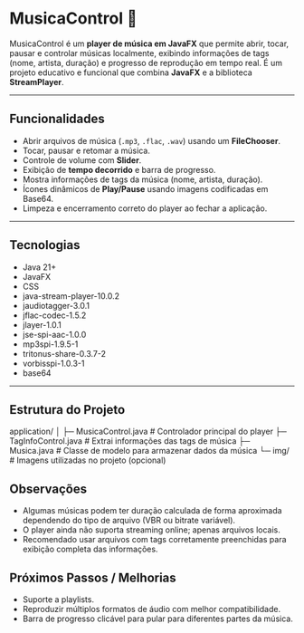 # MusicaControl 🎵

MusicaControl é um **player de música em JavaFX** que permite abrir, tocar, pausar e controlar músicas localmente, exibindo informações de tags (nome, artista, duração) e progresso de reprodução em tempo real. É um projeto educativo e funcional que combina **JavaFX** e a biblioteca **StreamPlayer**.

---

## Funcionalidades

- Abrir arquivos de música (`.mp3`, `.flac`, `.wav`) usando um **FileChooser**.
- Tocar, pausar e retomar a música.
- Controle de volume com **Slider**.
- Exibição de **tempo decorrido** e barra de progresso.
- Mostra informações de tags da música (nome, artista, duração).
- Ícones dinâmicos de **Play/Pause** usando imagens codificadas em Base64.
- Limpeza e encerramento correto do player ao fechar a aplicação.

---

## Tecnologias

- Java 21+
- JavaFX
- CSS
- java-stream-player-10.0.2
- jaudiotagger-3.0.1
- jflac-codec-1.5.2
- jlayer-1.0.1
- jse-spi-aac-1.0.0
- mp3spi-1.9.5-1
- tritonus-share-0.3.7-2
- vorbisspi-1.0.3-1
- base64

  
---

## Estrutura do Projeto
application/
│
├─ MusicaControl.java # Controlador principal do player
├─ TagInfoControl.java # Extrai informações das tags de música
├─ Musica.java # Classe de modelo para armazenar dados da música
└─ img/ # Imagens utilizadas no projeto (opcional)

## Observações
- Algumas músicas podem ter duração calculada de forma aproximada dependendo do tipo de arquivo (VBR ou bitrate variável).
- O player ainda não suporta streaming online; apenas arquivos locais.
- Recomendado usar arquivos com tags corretamente preenchidas para exibição completa das informações.

## Próximos Passos / Melhorias
- Suporte a playlists.
- Reproduzir múltiplos formatos de áudio com melhor compatibilidade.
- Barra de progresso clicável para pular para diferentes partes da música.

